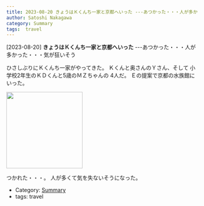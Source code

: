 ```yaml
---
title: 2023-08-20 きょうはＫくんち一家と京都へいった ---あつかった・・・人が多かった・・・気が狂いそう
author: Satoshi Nakagawa
category: Summary
tags:  travel
---
```


[2023-08-20] **きょうはＫくんち一家と京都へいった**  ---あつかった・・・人が多かった・・・気が狂いそう

 ひさしぶりにＫくんち一家がやってきた。
Ｋくんと奥さんのＹさん、そして
小学校2年生のＫＤくんと5歳のＭＺちゃんの
4人だ。
Ｅの提案で京都の水族館にいった。

<img src="/pict/2023-08-20-kyoto-5-pub.jpg)" alt="" width="200"/>

 つかれた・・・。
人が多くて気を失ないそうになった。

- Category: [Summary](https://merapano.github.io/categories.html#Summary)
- tags:  travel
